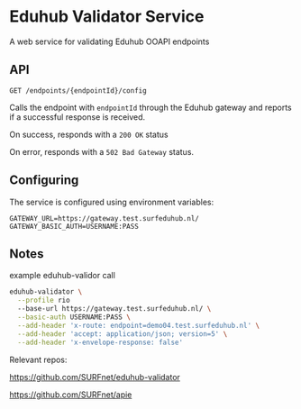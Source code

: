 # Eduhub Validator Service

A web service for validating Eduhub OOAPI endpoints

## API

`GET /endpoints/{endpointId}/config`

Calls the endpoint with `endpointId` through the Eduhub gateway and
reports if a successful response is received.

On success, responds with a `200 OK` status

On error, responds with a `502 Bad Gateway` status.

## Configuring

The service is configured using environment variables:

```
GATEWAY_URL=https://gateway.test.surfeduhub.nl/
GATEWAY_BASIC_AUTH=USERNAME:PASS
```

## Notes

example eduhub-validor call

```sh
eduhub-validator \
  --profile rio
  --base-url https://gateway.test.surfeduhub.nl/ \
  --basic-auth USERNAME:PASS \
  --add-header 'x-route: endpoint=demo04.test.surfeduhub.nl' \
  --add-header 'accept: application/json; version=5' \
  --add-header 'x-envelope-response: false'
```

Relevant repos:

https://github.com/SURFnet/eduhub-validator

https://github.com/SURFnet/apie

